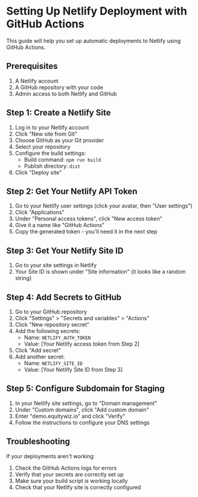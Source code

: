 # Setting Up Netlify Deployment with GitHub Actions

This guide will help you set up automatic deployments to Netlify using GitHub Actions.

## Prerequisites

1. A Netlify account
2. A GitHub repository with your code
3. Admin access to both Netlify and GitHub

## Step 1: Create a Netlify Site

1. Log in to your Netlify account
2. Click "New site from Git"
3. Choose GitHub as your Git provider
4. Select your repository
5. Configure the build settings:
   - Build command: `npm run build`
   - Publish directory: `dist`
6. Click "Deploy site"

## Step 2: Get Your Netlify API Token

1. Go to your Netlify user settings (click your avatar, then "User settings")
2. Click "Applications"
3. Under "Personal access tokens", click "New access token"
4. Give it a name like "GitHub Actions"
5. Copy the generated token - you'll need it in the next step

## Step 3: Get Your Netlify Site ID

1. Go to your site settings in Netlify
2. Your Site ID is shown under "Site information" (it looks like a random string)

## Step 4: Add Secrets to GitHub

1. Go to your GitHub repository
2. Click "Settings" > "Secrets and variables" > "Actions"
3. Click "New repository secret"
4. Add the following secrets:
   - Name: `NETLIFY_AUTH_TOKEN`
   - Value: [Your Netlify access token from Step 2]
5. Click "Add secret"
6. Add another secret:
   - Name: `NETLIFY_SITE_ID`
   - Value: [Your Netlify Site ID from Step 3]

## Step 5: Configure Subdomain for Staging

1. In your Netlify site settings, go to "Domain management"
2. Under "Custom domains", click "Add custom domain"
3. Enter "demo.equitywiz.io" and click "Verify"
4. Follow the instructions to configure your DNS settings

## Troubleshooting

If your deployments aren't working:

1. Check the GitHub Actions logs for errors
2. Verify that your secrets are correctly set up
3. Make sure your build script is working locally
4. Check that your Netlify site is correctly configured 